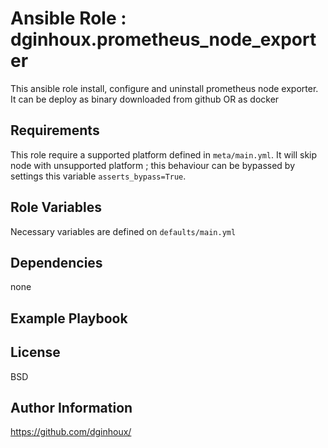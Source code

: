 Ansible Role : dginhoux.prometheus_node_exporter
=========

This ansible role install, configure and uninstall prometheus node exporter.
It can be deploy as binary downloaded from github OR as docker



Requirements
------------

This role require a supported platform defined in `meta/main.yml`.
It will skip node with unsupported platform ; this behaviour can be bypassed by settings this variable `asserts_bypass=True`.


Role Variables
--------------

Necessary variables are defined on `defaults/main.yml`



Dependencies
------------

none


Example Playbook
----------------



License
-------

BSD


Author Information
------------------

https://github.com/dginhoux/

